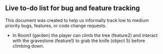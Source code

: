 ## Live to-do list for bug and feature tracking
This document was created to help us informally track low to medium priority bugs, features, or code change requests.

- In Room1 (garden) the player can climb the tree (feature2) and interact with the gravestone (feature1) to grab the knife (object 5) before climbing down.